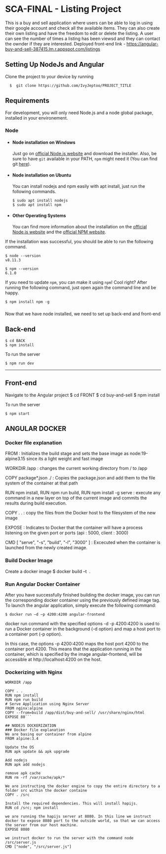 # SCA-FINAL - Listing Project
This is a buy and sell application where users can be able to log in using their google account and check all the available items. They can also create their own listing and have the freedom to edit or delete the listing. A user can see the number of times a listing has been viewsd and they can contact the ownder if they are interested.
Deployed front-end link - https://angular-buy-and-sell-387415.lm.r.appspot.com/listings

## Setting Up NodeJs and Angular


Clone the project to your device by running 

      $  git clone https://github.com/IvyJeptoo/PROJECT_TITLE


## Requirements

For development, you will only need Node.js and a node global package, installed in your environement.

### Node
- #### Node installation on Windows

  Just go on [official Node.js website](https://nodejs.org/) and download the installer.
Also, be sure to have `git` available in your PATH, `npm` might need it (You can find git [here](https://git-scm.com/)).

- #### Node installation on Ubuntu

  You can install nodejs and npm easily with apt install, just run the following commands.

      $ sudo apt install nodejs
      $ sudo apt install npm

- #### Other Operating Systems
  You can find more information about the installation on the [official Node.js website](https://nodejs.org/) and the [official NPM website](https://npmjs.org/).

If the installation was successful, you should be able to run the following command.

    $ node --version
    v8.11.3

    $ npm --version
    6.1.0

If you need to update `npm`, you can make it using `npm`! Cool right? After running the following command, just open again the command line and be happy.

    $ npm install npm -g

###

Now that we have node installed, we need to set up back-end and front-end 



## Back-end
    
    $ cd BACK
    $ npm install

To run the server 

    $ npm run dev







---



## Front-end
Navigate to the Angular project
    $ cd FRONT
    $ cd buy-and-sell
    $ npm install


To run the server 

    $ npm start

## ANGULAR DOCKER
### Docker file explanation
FROM : Initializes the build stage and sets the base image as node:19-alpine3.15 since its a light weight and fast image

WORKDIR /app : changes the current working directory from / to /app

COPY package*.json ./ : Copies the package.json and add them to the file system of the container at that path

RUN npm install, RUN npm run build, RUN npm install -g serve : execute any command in a new layer on top of the current image and commits the results during build execution.

COPY . . : copy the files from the Docker host to the filesystem of the new image

EXPOSE : Indicates to Docker that the container will have a process listening on the given port or ports (api : 5000, client : 3000)

CMD [ "serve", "-s", "build", "-l", "3000" ] : Excecuted when the container is launched from the newly created image.

### Build Docker Image
Create a docker image
    $ docker build –t <image name> .

### Run Angular Docker Container
After you have successfully finished building the docker image, you can run the corresponding docker container using the previously defined image tag. To launch the angular application, simply execute the following command:

    $ docker run –d –p 4200:4200 angular-frontend

docker run command with the specified options -d -p 4200:4200 is used to run a Docker container in the background (-d option) and map a host port to a container port (-p option).

In this case, the options -p 4200:4200 maps the host port 4200 to the container port 4200. This means that the application running in the container, which is specified by the image angular-frontend, will be accessible at http://localhost:4200 on the host.

### Dockerizing with Nginx

```FROM node:16-alpine AS build
WORKDIR /app

COPY . .
RUN npm install
RUN npm run build
# Serve Application using Nginx Server
FROM nginx:alpine
COPY --from=build /app/dist/buy-and-sell/ /usr/share/nginx/html
EXPOSE 80```

## NODEJS DOCKERIZATION
### Docker file explanation
We are basing our container from alpine
FROM alpine:3.4

Update the OS
RUN apk update && apk upgrade

Add nodejs
RUN apk add nodejs

remove apk cache
RUN rm -rf /var/cache/apk/*

We are instructing the docker engine to copy the entire directory to a folder src within the docker containe
COPY . /src

Install the required dependencies. This will install hapijs.
RUN cd /src; npm install

we are running the hapijs server at 8080. In this line we instruct docker to expose 8080 port to the outside world, so that we can access the server from our host machine.
EXPOSE 8080

we instruct docker to run the server with the command node /src/server.js
CMD ["node", "/src/server.js"]


